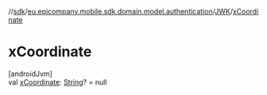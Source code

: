 //[sdk](../../../index.md)/[eu.epicompany.mobile.sdk.domain.model.authentication](../index.md)/[JWK](index.md)/[xCoordinate](x-coordinate.md)

# xCoordinate

[androidJvm]\
val [xCoordinate](x-coordinate.md): [String](https://kotlinlang.org/api/latest/jvm/stdlib/kotlin/-string/index.html)? = null
